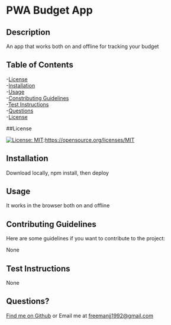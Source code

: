 # PWA Budget App


  ## Description
  
  An app that works both on and offline for tracking your budget
  
  ## Table of Contents
  -[License](#license)  
  -[Installation](#installation)  
  -[Usage](#usage)  
  -[Constributing Guidelines](#contributing)  
  -[Test Instructions](#tests)  
  -[Questions](#questions)  
  -[License](#license)  
  
  ##License

  [![License: MIT](https://img.shields.io/badge/License-MIT-yellow.svg)](https://opensource.org/licenses/MIT):https://opensource.org/licenses/MIT

  ## Installation
  
  Download locally, npm install, then deploy
  
  
  ## Usage
  
  It works in the browser both on and offline
  
  ## Contributing Guidelines
  
  Here are some guidelines if you want to contribute to the project:
  
  None
  
  ## Test Instructions
  
  None
  
  ## Questions?
  
  [Find me on Github](https://github.com/gitoffmyfarm)
  or Email me at freemanjj1992@gmail.com
 